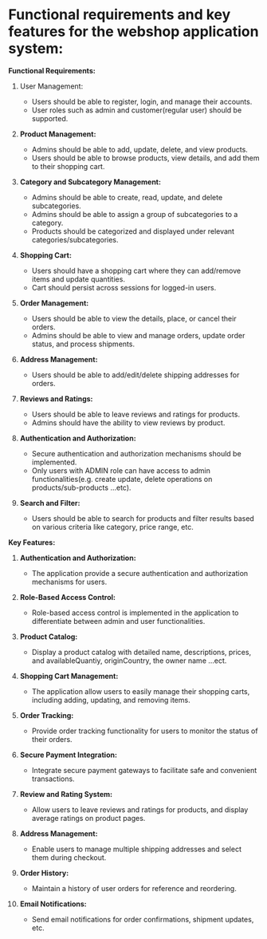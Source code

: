# Functional requirements and key features for the webshop application system:

**Functional Requirements:**

1. User Management:
   - Users should be able to register, login, and manage their accounts.
   - User roles such as admin and customer(regular user) should be supported.

2. **Product Management:**
   - Admins should be able to add, update, delete, and view products.
   - Users should be able to browse products, view details, and add them to their shopping cart.

3. **Category and Subcategory Management:**
   - Admins should be able to create, read, update, and delete subcategories.
   - Admins should be able to assign a group of subcategories to a category.
   - Products should be categorized and displayed under relevant categories/subcategories.

4. **Shopping Cart:**
   - Users should have a shopping cart where they can add/remove items and update quantities.
   - Cart should persist across sessions for logged-in users.

5. **Order Management:**
   - Users should be able to view the details, place, or cancel their orders.
   - Admins should be able to view and manage orders, update order status, and process shipments.

6. **Address Management:**
   - Users should be able to add/edit/delete shipping addresses for orders.

7. **Reviews and Ratings:**
   - Users should be able to leave reviews and ratings for products.
   - Admins should have the ability to view reviews by product.

8. **Authentication and Authorization:**
   - Secure authentication and authorization mechanisms should be implemented.
   - Only users with ADMIN role can have access to admin functionalities(e.g. create update, delete operations on products/sub-products ...etc).

9. **Search and Filter:**
   - Users should be able to search for products and filter results based on various criteria like category, price range, etc.







**Key Features:**

1. **Authentication and Authorization:**
   - The application provide a secure authentication and authorization mechanisms for users.

2. **Role-Based Access Control:**
   - Role-based access control is implemented in the application to differentiate between admin and user functionalities.

3. **Product Catalog:**
   - Display a product catalog with detailed name, descriptions, prices, and availableQuantiy, originCountry, the owner name ...ect.

4. **Shopping Cart Management:**
   - The application allow users to easily manage their shopping carts, including adding, updating, and removing items.

5. **Order Tracking:**
   - Provide order tracking functionality for users to monitor the status of their orders.

6. **Secure Payment Integration:**
   - Integrate secure payment gateways to facilitate safe and convenient transactions.

7. **Review and Rating System:**
   - Allow users to leave reviews and ratings for products, and display average ratings on product pages.

8. **Address Management:**
    - Enable users to manage multiple shipping addresses and select them during checkout.

9. **Order History:**
    - Maintain a history of user orders for reference and reordering.

10. **Email Notifications:**
    - Send email notifications for order confirmations, shipment updates, etc.